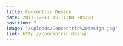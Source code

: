 ```yaml
---
title: Concentric Design
date: 2017-12-11 15:11:00 -05:00
position: 7
image: "/uploads/Concentric%20design.jpg"
link: http://concentric.design
---
```


